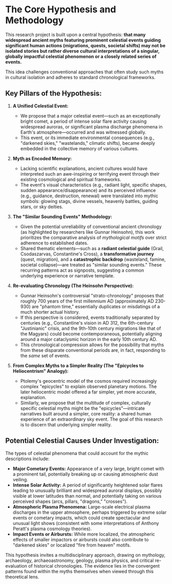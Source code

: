 # The Core Hypothesis and Methodology

This research project is built upon a central hypothesis: **that many widespread ancient myths featuring prominent celestial events guiding significant human actions (migrations, quests, societal shifts) may not be isolated stories but rather diverse cultural interpretations of a singular, globally impactful celestial phenomenon or a closely related series of events.**

This idea challenges conventional approaches that often study such myths in cultural isolation and adheres to standard chronological frameworks.

## Key Pillars of the Hypothesis:

1.  **A Unified Celestial Event:**
    *   We propose that a major celestial event—such as an exceptionally bright comet, a period of intense solar flare activity causing widespread auroras, or significant plasma discharge phenomena in Earth's atmosphere—occurred and was witnessed globally.
    *   This event, or its immediate environmental consequences (e.g., "darkened skies," "wastelands," climatic shifts), became deeply embedded in the collective memory of various cultures.

2.  **Myth as Encoded Memory:**
    *   Lacking scientific explanations, ancient cultures would have interpreted such an awe-inspiring or terrifying event through their existing cosmological and spiritual frameworks.
    *   The event's visual characteristics (e.g., radiant light, specific shapes, sudden appearance/disappearance) and its perceived influence (e.g., guidance, destruction, renewal) were translated into mythic symbols: glowing stags, divine vessels, heavenly battles, guiding stars, or sky deities.

3.  **The "Similar Sounding Events" Methodology:**
    *   Given the potential unreliability of conventional ancient chronology (as highlighted by researchers like Gunnar Heinsohn), this work prioritizes the comparative analysis of *mythological motifs* over strict adherence to established dates.
    *   Shared thematic elements—such as a **radiant celestial guide** (Grail, Csodaszarvas, Constantine's Cross), a **transformative journey** (quest, migration), and a **catastrophic backdrop** (wasteland, famine, societal collapse)—are treated as "similar sounding events." These recurring patterns act as signposts, suggesting a common underlying experience or narrative template.

4.  **Re-evaluating Chronology (The Heinsohn Perspective):**
    *   Gunnar Heinsohn's controversial "strato-chronology" proposes that roughly 700 years of the first millennium AD (approximately AD 230-930) are "phantom time," essentially duplicates or misdatings of a much shorter actual history.
    *   If this perspective is considered, events traditionally separated by centuries (e.g., Constantine's vision in AD 312, the 6th-century "Justinianic" crisis, and the 9th-10th century migrations like that of the Magyars) could become contemporaneous, potentially aligning around a major cataclysmic horizon in the early 10th century AD.
    *   This chronological compression allows for the possibility that myths from these disparate conventional periods are, in fact, responding to the *same* set of events.

5.  **From Complex Myths to a Simpler Reality (The "Epicycles to Heliocentrism" Analogy):**
    *   Ptolemy's geocentric model of the cosmos required increasingly complex "epicycles" to explain observed planetary motions. The later heliocentric model offered a far simpler, yet more accurate, explanation.
    *   Similarly, we propose that the multitude of complex, culturally specific celestial myths might be the "epicycles"—intricate narratives built around a simpler, core reality: a shared human experience of an extraordinary sky event. The goal of this research is to discern that underlying simpler reality.

## Potential Celestial Causes Under Investigation:

The types of celestial phenomena that could account for the mythic descriptions include:
*   **Major Cometary Events:** Appearance of a very large, bright comet with a prominent tail, potentially breaking up or causing atmospheric dust veiling.
*   **Intense Solar Activity:** A period of significantly heightened solar flares leading to unusually brilliant and widespread auroral displays, possibly visible at lower latitudes than normal, and potentially taking on various perceived shapes (arcs, pillars, "dragons," "crosses").
*   **Atmospheric Plasma Phenomena:** Large-scale electrical plasma discharges in the upper atmosphere, perhaps triggered by extreme solar events or cometary impacts, which could create spectacular and unusual light shows (consistent with some interpretations of Anthony Peratt's plasma cosmology theories).
*   **Impact Events or Airbursts:** While more localized, the atmospheric effects of smaller impactors or airbursts could also contribute to "darkened skies" or localized "fire from heaven" motifs.

This hypothesis invites a multidisciplinary approach, drawing on mythology, archaeology, archaeoastronomy, geology, plasma physics, and critical re-evaluation of historical chronologies. The evidence lies in the convergent patterns found within the myths themselves when viewed through this theoretical lens. 